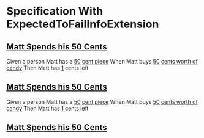 # Specification With ExpectedToFailInfoExtension

## [Matt Spends his 50 Cents](- "The specification is intentionally wrong... c:status=expectedToFail")
Given a person Matt has a [50](- "#amount") [cent piece](- "amountTotal(#amount)")
When Matt buys [50](- "#bought") [cents worth of candy](- "amountSpent(#bought)")
Then Matt has [1](- "?=calculateRemaining()") cents left

## [Matt Spends his 50 Cents](- "The specification is IGNORED!!!... c:status=ignored")
Given a person Matt has a [50](- "#amount") [cent piece](- "amountTotal(#amount)")
When Matt buys [50](- "#bought") [cents worth of candy](- "amountSpent(#bought)")
Then Matt has [1](- "?=calculateRemaining()") cents left

## [Matt Spends his 50 Cents](- "The specification is UNIMPLEMENTED!!!... c:status=unimplemented")
